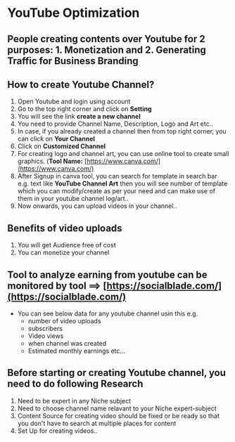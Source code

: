 # YouTube Optimization

## People creating contents over Youtube for 2 purposes: 1. Monetization and 2. Generating Traffic for Business Branding   

## How to create Youtube Channel?

  1. Open Youtube and login using account  
  2. Go to the top right corner and click on **Setting**  
  3. You will see the link **create a new channel**  
  4. You need to provide Channel Name, Description, Logo and Art etc..  
  5. In case, if you already created a channel then from top right corner, you can click on **Your Channel**  
  6. Click on **Customized Channel**  
  7. For creating logo and channel art, you can use online tool to create small graphics. (**Tool Name:** [https://www.canva.com/](https://www.canva.com/)  
  8. After Signup in canva tool, you can search for template in search bar e.g. text like **YouTube Channel Art** then you will see number of template which you can modify/create as per your need and can make use of them in your youtube channel log/art..  
  9. Now onwards, you can upload videos in your  channel..  
  
## Benefits of video uploads  
  1. You will get Audience free of cost  
  2. You can monetize your channel  
  
## Tool to analyze earning from youtube can be monitored by tool ==> [https://socialblade.com/](https://socialblade.com/)
  - You can see below data for any youtube channel usin this e.g.  
    - number of video uploads  
    - subscribers  
    - Video views  
    - when channel was created  
    - Estimated monthly earnings etc...  
    
## Before starting or creating Youtube channel, you need to do following Research
  1. Need to be expert in any Niche subject  
  2. Need to choose channel name relavant to your Niche expert-subject  
  3. Content Source for creating video should be fixed or be ready so that you don't have to search at multiple places for content  
  4. Set Up for creating videos..  
  
